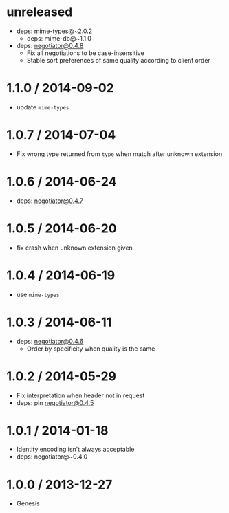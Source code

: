 unreleased
==========

  * deps: mime-types@~2.0.2
    - deps: mime-db@~1.1.0
  * deps: negotiator@0.4.8
    - Fix all negotiations to be case-insensitive
    - Stable sort preferences of same quality according to client order

1.1.0 / 2014-09-02
==================

  * update `mime-types`

1.0.7 / 2014-07-04
==================

  * Fix wrong type returned from `type` when match after unknown extension

1.0.6 / 2014-06-24
==================

  * deps: negotiator@0.4.7

1.0.5 / 2014-06-20
==================

 * fix crash when unknown extension given

1.0.4 / 2014-06-19
==================

  * use `mime-types`

1.0.3 / 2014-06-11
==================

  * deps: negotiator@0.4.6
    - Order by specificity when quality is the same

1.0.2 / 2014-05-29
==================

  * Fix interpretation when header not in request
  * deps: pin negotiator@0.4.5

1.0.1 / 2014-01-18
==================

  * Identity encoding isn't always acceptable
  * deps: negotiator@~0.4.0

1.0.0 / 2013-12-27
==================

  * Genesis
